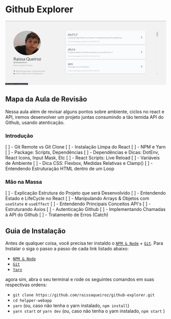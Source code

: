 # Github Explorer

<p align="center">
  <img src="https://github.com/raissaqueiroz/github-explorer/blob/master/screenshoots/preview.png" width=600 height=200/>
</p>

## Mapa da Aula de Revisão

Nessa aula além de revisar alguns pontos sobre ambiente, ciclos no react e API, iremos desenvolver um projeto juntas consumindo a tão temida API do Github, usando atenticação.


### Introdução

[ ] - Git Remote vs Git Clone
[ ] - Instalação Limpa do React
[ ] - NPM e Yarn
[ ] - Package: Scripts, Dependências
[ ] - Dependências e Dicas: DotEnv, React Icons, Input Mask, Etc
[ ] - React Scripts: Live Reload
[ ] - Variáveis de Ambiente
[ ] - Dica CSS: Flexbox, Medidas Relativas e Clamp()
[ ] - Entendendo Estruturação HTML dentro de um Loop

### Mão na Massa

[ ] - Explicação Estrutura do Projeto que será Desenvolvido
[ ] - Entendendo Estado e LifeCycle no React
[ ] - Manipulando Arrays & Objetos com `useState` e `useEffect`
[ ] - Entendendo Principais Conceitos API's
[ ] - Estruturando Axios
[ ] - Autenticação Github
[ ] - Implementando Chamadas à API do Github
[ ] - Tratamento de Erros (Catch)


## Guia de Instalação

Antes de qualquer coisa, você precisa ter instaldo o [`NPM & Node`](https://nodejs.org/en/) + [`Git`](https://git-scm.com/). Para Instalar o  siga o passo a passo de cada link listado abaixo:


- [`NPM & Node`](https://nodejs.org/en/)
- [`Git`](https://git-scm.com/)
- [`Yarn`](https://yarnpkg.com/)

agora sim, abra o seu terminal e rode os seguintes comandos em suas respectivas ordens:  

- `git clone https://github.com/raissaqueiroz/github-explorer.git` 
- `cd helpper-webapp` 
- `yarn` (ou, caso não tenha o yarn instalado, `npm install`)
- `yarn start` or `yarn dev` (ou, caso não tenha o yarn instalado, `npm start`  )